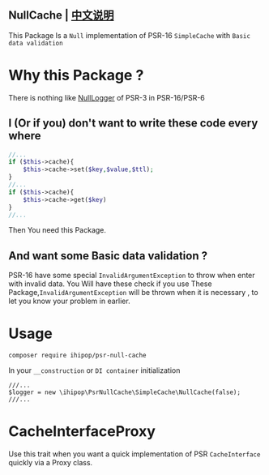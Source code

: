 NullCache | [中文说明](README_CN.md)
----

This Package Is a `Null` implementation of PSR-16 `SimpleCache` with `Basic data validation`

# Why this Package ?

There is nothing like [NullLogger](https://github.com/php-fig/log/blob/master/Psr/Log/NullLogger.php) of PSR-3 in PSR-16/PSR-6

## I (Or if you) don't  want to write these code every where

```php
//...
if ($this->cache){
    $this->cache->set($key,$value,$ttl);
}
//...
if ($this->cache){
    $this->cache->get($key)
}
//...
```

Then You need this Package.

## And want some Basic data validation ? 

PSR-16 have some special `InvalidArgumentException` to throw when enter with invalid data.
You Will have these check if you use These Package,`InvalidArgumentException` will be thrown when it is necessary ,
to let you know your  problem in  earlier.

# Usage
 
 `composer require ihipop/psr-null-cache`
 
 In your `__construction` or `DI container` initialization
 ```
 ///...
$logger = new \ihipop\PsrNullCache\SimpleCache\NullCache(false);
///...
 ```

# CacheInterfaceProxy

Use this trait when you want a quick implementation of PSR `CacheInterface`  quickly via a Proxy class.
